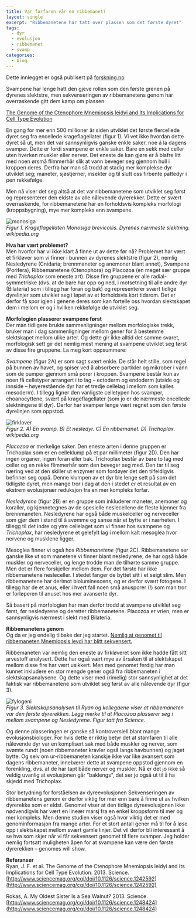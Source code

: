 ```yaml
---
title: Var forfaren vår en ribbemanet?
layout: single
excerpt: "Ribbemanetene har tatt over plassen som det første dyret"
tags:
  - dyr
  - evolusjon
  - ribbemanet
  - svamp
categories:
  - blog
---
```


Dette innlegget er også publisert på [forskning.no](http://www.forskning.no/blog/jonbrate/382288)


Svampene har lenge hatt den gjeve rollen som den første grenen på dyrenes slektstre, men sekvenseringen av ribbemanetens genom har overraskende gitt dem kamp om plassen.

[The Genome of the Ctenophore Mnemiopsis leidyi and Its Implications for Cell Type Evolution](http://www.sciencemag.org/content/342/6164/1242592.abstract)

En gang for mer enn 500 millioner år siden utviklet det første flercellede dyret seg fra encellede krageflagellater (figur 1). Vi vet ikke hvordan dette dyret så ut, men det var sannsynligvis ganske enkle saker, noe á la dagens svamper. Dette er fordi svampene er enkle saker. Bare en sekk med celler uten hverken muskler eller nerver. Det eneste de kan gjøre er å blafre litt med noen ørsmå flimmerhår slik at vann beveger seg gjennom hull i kroppen deres. Derfra har man så trodd at stadig mer komplekse dyr utviklet seg; maneter, sjøstjerner, insekter og til slutt oss firbente pattedyr i pen rekkefølge.

Men nå viser det seg altså at det var ribbemanetene som utviklet seg først og representerer den eldste av alle nålevende dyrerekker. Dette er svært overraskende, for ribbemanetene har en forholdsvis kompleks morfologi (kroppsbygning), mye mer kompleks enn svampene.

![monosiga][1]  
*Figur 1. Krageflagellaten Monosiga brevicollis. Dyrenes nærmeste slektning. wikipedia.org*

**Hva har vært problemet?**  
Men hvorfor har vi ikke klart å finne ut av dette før nå? Problemet har vært et firkløver som vi finner i bunnen av dyrenes slektstre (figur 2), nemlig Nesledyrene (Cnidaria; brennmaneter og anemoner blant annet), Svampene (Porifera), Ribbemanetene (Ctenophora) og Placozoa (en meget sær gruppe med *Trichoplax* som eneste art). Disse fire gruppene er alle radial-symmetriske (dvs. at de bare har opp og ned, i motsetning til alle andre dyr (Bilateria) som i tillegg har foran og bak) og representerer svært tidlige dyrelinjer som utviklet seg i løpet av et forholdsvis kort tidsrom. Det er derfor få spor igjen i genene deres som kan fortelle oss hvordan slektskapet dem i mellom er og i hvilken rekkefølge de utviklet seg.

**Morfologien plasserer svampene først**  
Der man tidligere brukte sammenligninger mellom morfologiske trekk, bruker man i dag sammenligninger mellom gener for å bestemme slektskapet mellom ulike arter. Og dette gir ikke alltid det samme svaret, morfologisk sett gir det nemlig mest mening at svampene utviklet seg først av disse fire gruppene. La meg kort oppsummere:

*Svampene* (figur 2A) er som sagt svært enkle. De står helt stille, som regel på bunnen av havet, og spiser ved å absorbere partikler og mikrober i vann som de pumper gjennom små porer i kroppen. Svampene består kun av noen få celletyper arrangert i to lag – ectoderm og endoderm (utside og innside – høyerestående dyr har et tredje cellelag i mellom som kalles mesoderm). I tillegg ligner den vanligste celletypen hos svamper, choanocyttene, svært på krageflagellater (som jo er de nærmeste encellede slektningene til dyr). Derfor har svamper lenge vært regnet som den første dyrelinjen som oppstod.

![firklover][2]  
*Figur 2. A) En svamp. B) Et nesledyr. C) En ribbemanet. D) Trichoplax. wikipedia.org*

*Placozoa* er merkelige saker. Den eneste arten i denne gruppen er Trichoplax som er en celleklump på et par millimeter (figur 2D). Den har ingen organer, ingen foran eller bak. Trichoplax består av bare to lag med celler og en rekke flimmerhår som den beveger seg med. Den tar til seg næring ved at den skiller ut enzymer som fordøyer det den tilfeldigvis befinner seg oppå. Denne klumpen av et dyr ble lenge sett på som det tidligste dyret, men mange tror i dag at den i stedet er et resultat av en ekstrem evolusjonær reduksjon fra en mer kompleks forfar.

*Nesledyrene* (figur 2B) er en gruppe som inkluderer maneter, anemoner og koraller, og kjennetegnes av de spesielle neslecellene de fleste kjenner fra brennmaneten. Nesledyrene har også både muskelceller og nerveceller som gjør dem i stand til å svømme og sanse når et bytte er i nærheten. I tillegg til det indre og ytre cellelaget som vi finner hos svampene og *Trichoplax*, har nesledyrene et gelefylt lag i mellom kalt mesoglea hvor nervene og musklene ligger.

Mesoglea finner vi også hos *Ribbemanetene* (figur 2C). Ribbemanetene ser ganske like ut som manetene vi finner blant nesledyrene, de har også både muskler og nerveceller, og lenge trodde man de tilhørte samme gruppe. Men det er flere forskjeller mellom dem. For det første har ikke ribbemanetene nesleceller. I stedet fanger de byttet sitt i et seigt slim. Men ribbemanetene har derimot bioluminescens, og er derfor svært fotogene. I tillegg har de et anus, eller i hvert fall noen små anusporer (!) som man tror er forløperen til anuset hos mer avanserte dyr.

Så basert på morfologien har man derfor trodd at svampene utviklet seg først, før nesledyrene og deretter ribbemanetene. Placozoa er vrien, men er sannsynligvis nærmest i slekt med Bilateria.

**Ribbemanetens genom**  
Og da er jeg endelig tilbake der jeg startet. [Nemlig at genomet til ribbemaneten Mnemiopsis leydi har blitt sekvensert.](http://www.sciencemag.org/cgi/doi/10.1126/science.1242592)

Ribbemaneten var nemlig den eneste av firkløveret som ikke hadde fått sitt arvestoff analysert. Dette har også vært mye av årsaken til at slektskapet mellom disse fire har vært usikkert. Men med genomet ferdig har man kunnet inkludere en stor mengde gener også fra ribbemaneten i slektskapsanalysene. Og dette viser med (rimelig) stor sannsynlighet at det faktisk var ribbemanetene som utviklet seg først av alle nålevende dyr (figur 3).

![fylogeni][3]  
*Figur 3. Slektskapsanalysen til Ryan og kollegaene viser at ribbemaneten var den første
dyrerekken. Legg merke til at Placozoa plasserer seg i mellom svampene og
Nesledyrene. Figur tatt fra Science.*

Og denne plasseringen er ganske så kontroversiell blant mange evolusjonsbiologer. For hvis dette er riktig betyr det at stamfaren til alle nålevende dyr var en komplisert sak med både muskler og nerver, som svømte rundt (noen ribbemaneter kravler også langs havbunnen) og jaget bytte. Og selv om ur-ribbemaneten kanskje ikke var like avansert som dagens ribbemaneter, innebærer dette at svampene oppstod gjennom en forenkling, dvs. at de har tapt både nerver og muskler. Nå er det jo ikke så veldig uvanlig at evolusjonen går ”baklengs”, det ser jo også ut til å ha skjedd med Trichoplax.

Stor betydning for forståelsen av dyreevolusjonen
Sekvenseringen av ribbemanetens genom er derfor viktig for mer enn bare å finne ut av hvilken dyrerekke som er eldst. Genomet viser at den tidlige dyreevolusjonen ikke nødvendigvis har vært en lineær marsj fra en enkel kroppsform til mer og mer kompleks. Men denne studien viser også hvor viktig det er med genominformasjon fra mange arter. For et stort antall gener må til for å løse opp i slektskapet mellom svært gamle linjer. Det vil derfor bli interessant å se hva som skjer når vi får sekvensert genomet til flere svamper. Jeg holder nemlig fortsatt muligheten åpen for at svampene kan være den første dyrerekken – genomes will show.

**Referanser**  
Ryan, J. F. et al. The Genome of the Ctenophore Mnemiopsis leidyi and Its Implications for Cell Type Evolution. 2013. Science. [http://www.sciencemag.org/cgi/doi/10.1126/science.1242592](http://www.sciencemag.org/cgi/doi/10.1126/science.1242592)

Rokas, A. My Oldest Sister Is a Sea Walnut? 2013. Science.
[http://www.sciencemag.org/cgi/doi/10.1126/science.1248424](http://www.sciencemag.org/cgi/doi/10.1126/science.1248424)


  
[1]: /images/Monosiga_Brevicollis_Phase.jpg
[2]: /images/firklover-collage.jpg
[3]: /images/Figure-3-Ryan-et-al.jpg

	
